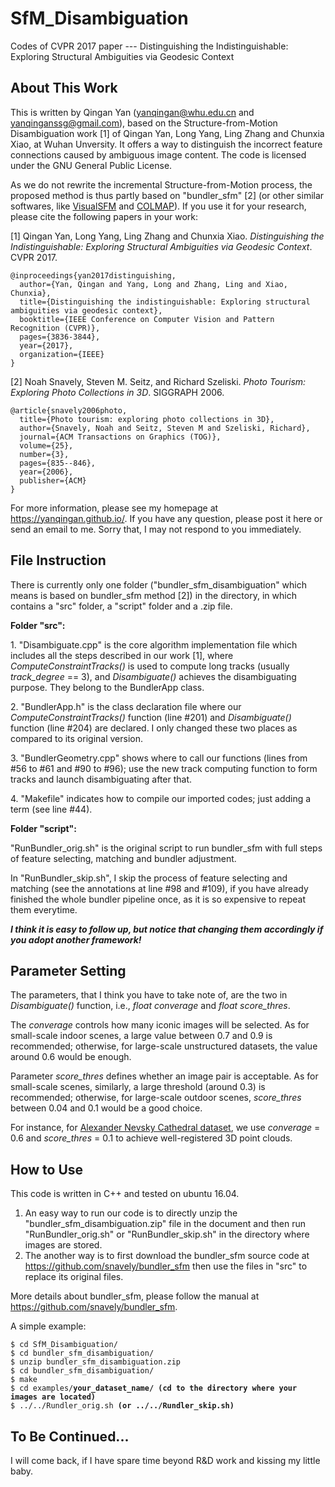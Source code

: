 # SfM_Disambiguation
Codes of CVPR 2017 paper --- Distinguishing the Indistinguishable: Exploring Structural Ambiguities via Geodesic Context

<h2>About This Work</h2>
<p>This is written by Qingan Yan (<a href="mailto:yanqingan@whu.edu.cn">yanqingan@whu.edu.cn</a> and <a href="mailto:yanqinganssg@gmail.com">yanqinganssg@gmail.com</a>), based on the Structure-from-Motion Disambiguation work [1] of Qingan Yan, Long Yang, Ling Zhang and Chunxia Xiao, at Wuhan Unversity. It offers a way to distinguish the incorrect feature connections caused by ambiguous image content. The code is licensed under the GNU General Public License.</p>

<p>As we do not rewrite the incremental Structure-from-Motion process, the proposed method is thus partly based on "bundler_sfm" [2] (or other similar softwares, like <a href="http://ccwu.me/vsfm/" rel="nofollow">VisualSFM</a> and <a href="https://github.com/colmap/colmap" rel="nofollow">COLMAP</a>). If you use it for your research, please cite the following papers in your work:</p>
<p>[1] Qingan Yan, Long Yang, Ling Zhang and Chunxia Xiao. <i>Distinguishing the Indistinguishable: Exploring Structural Ambiguities via Geodesic Context</i>. CVPR 2017.</p>

<pre><code>@inproceedings{yan2017distinguishing,
  author={Yan, Qingan and Yang, Long and Zhang, Ling and Xiao, Chunxia},
  title={Distinguishing the indistinguishable: Exploring structural ambiguities via geodesic context},
  booktitle={IEEE Conference on Computer Vision and Pattern Recognition (CVPR)},
  pages={3836-3844},
  year={2017},
  organization={IEEE}
}</code></pre>

<p>[2] Noah Snavely, Steven M. Seitz, and Richard Szeliski. <i>Photo Tourism: Exploring Photo Collections in 3D</i>. SIGGRAPH 2006.</p>

<pre><code>@article{snavely2006photo,
  title={Photo tourism: exploring photo collections in 3D},
  author={Snavely, Noah and Seitz, Steven M and Szeliski, Richard},
  journal={ACM Transactions on Graphics (TOG)},
  volume={25},
  number={3},
  pages={835--846},
  year={2006},
  publisher={ACM}
}</code></pre>

<p>For more information, please see my homepage at <a href="https://yanqingan.github.io/" rel="nofollow">https://yanqingan.github.io/</a>. If you have any question, please post it here or send an email to me. Sorry that, I may not respond to you immediately.</p>

<h2>File Instruction</h2>
<p>There is currently only one folder ("bundler_sfm_disambiguation" which means is based on bundler_sfm method [2]) in the directory, in which contains a "src" folder, a "script" folder and a .zip file.</p>
<p><b>Folder "src":</b></p>
<p>1. "Disambiguate.cpp" is the core algorithm implementation file which includes all the steps described in our work [1], where <i>ComputeConstraintTracks()</i> is used to compute long tracks (usually <i>track_degree</i> == 3), and <i>Disambiguate()</i> achieves the disambiguating purpose. They belong to the BundlerApp class.</p>
<p>2. "BundlerApp.h" is the class declaration file where our <i>ComputeConstraintTracks()</i> function (line #201) and <i>Disambiguate()</i> function (line #204) are declared. I only changed these two places as compared to its original version.</p>
<p>3. "BundlerGeometry.cpp" shows where to call our functions (lines from #56 to #61 and #90 to #96); use the new track computing function to form tracks and launch disambiguating after that.</p>
<p>4. "Makefile" indicates how to compile our imported codes; just adding a term (see line #44).</p>
<p><b>Folder "script":</b></p>
<p>"RunBundler_orig.sh" is the original script to run bundler_sfm with full steps of feature selecting, matching and bundler adjustment.</p>
<p>In "RunBundler_skip.sh", I skip the process of feature selecting and matching (see the annotations at line #98 and #109), if you have already finished the whole bundler pipeline once, as it is so expensive to repeat them everytime.</p>
<p><b><i>I think it is easy to follow up, but notice that changing them accordingly if you adopt another framework!</i></b></p>

<h2>Parameter Setting</h2>
<p>The parameters, that I think you have to take note of, are the two in <i>Disambiguate()</i> function, i.e., <i>float converage</i> and <i>float score_thres</i>.</p> 
<p>The <i>converage</i> controls how many iconic images will be selected. As for small-scale indoor scenes, a large value between 0.7 and 0.9 is recommended; otherwise, for large-scale unstructured datasets, the value around 0.6 would be enough.</p> 
<p>Parameter <i>score_thres</i> defines whether an image pair is acceptable. As for small-scale scenes, similarly, a large threshold (around 0.3) is recommended; otherwise, for large-scale outdoor scenes, <i>score_thres</i> between 0.04 and 0.1 would be a good choice.</p>
<p>For instance, for <a href="http://www.cs.unc.edu/~jheinly/duplicate_structure.html" rel="nofollow">Alexander Nevsky Cathedral dataset</a>, we use <i>converage</i> = 0.6 and <i>score_thres</i> = 0.1 to achieve well-registered 3D point clouds.</p>

<h2>How to Use</h2>
<p>This code is written in C++ and tested on ubuntu 16.04.</p> 
<ol>
  <li>An easy way to run our code is to directly unzip the "bundler_sfm_disambiguation.zip" file in the document and then run "RunBundler_orig.sh" or "RunBundler_skip.sh" in the directory where images are stored.</li>
  <li>The another way is to first download the bundler_sfm source code at <a href="https://github.com/snavely/bundler_sfm" rel="nofollow">https://github.com/snavely/bundler_sfm</a> then use the files in "src" to replace its original files.</li>  
</ol>
<p>More details about bundler_sfm, please follow the manual at <a href="https://github.com/snavely/bundler_sfm" rel="nofollow">https://github.com/snavely/bundler_sfm</a>.</p>
<p>A simple example:</p>
<pre><code>$ cd SfM_Disambiguation/
$ cd bundler_sfm_disambiguation/
$ unzip bundler_sfm_disambiguation.zip
$ cd bundler_sfm_disambiguation/
$ make
$ cd examples/<b>your_dataset_name/ (cd to the directory where your images are located)</b>
$ ../../Rundler_orig.sh <b>(or ../../Rundler_skip.sh)</b></code></pre>
  
<h2>To Be Continued...</h2>
<p>I will come back, if I have spare time beyond R&D work and kissing my little baby.</p>
